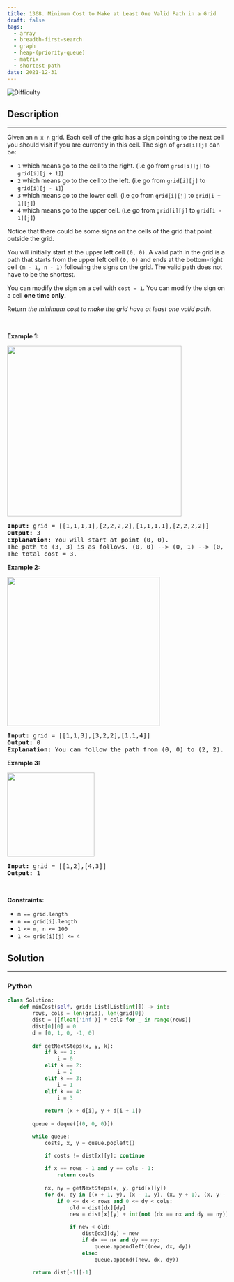 ```yaml
---
title: 1368. Minimum Cost to Make at Least One Valid Path in a Grid
draft: false
tags: 
  - array
  - breadth-first-search
  - graph
  - heap-(priority-queue)
  - matrix
  - shortest-path
date: 2021-12-31
---
```


![Difficulty](https://img.shields.io/badge/Difficulty-Hard-blue.svg)

## Description

---
<p>Given an <code>m x n</code> grid. Each cell of the grid has a sign pointing to the next cell you should visit if you are currently in this cell. The sign of <code>grid[i][j]</code> can be:</p>

<ul>
	<li><code>1</code> which means go to the cell to the right. (i.e go from <code>grid[i][j]</code> to <code>grid[i][j + 1]</code>)</li>
	<li><code>2</code> which means go to the cell to the left. (i.e go from <code>grid[i][j]</code> to <code>grid[i][j - 1]</code>)</li>
	<li><code>3</code> which means go to the lower cell. (i.e go from <code>grid[i][j]</code> to <code>grid[i + 1][j]</code>)</li>
	<li><code>4</code> which means go to the upper cell. (i.e go from <code>grid[i][j]</code> to <code>grid[i - 1][j]</code>)</li>
</ul>

<p>Notice that there could be some signs on the cells of the grid that point outside the grid.</p>

<p>You will initially start at the upper left cell <code>(0, 0)</code>. A valid path in the grid is a path that starts from the upper left cell <code>(0, 0)</code> and ends at the bottom-right cell <code>(m - 1, n - 1)</code> following the signs on the grid. The valid path does not have to be the shortest.</p>

<p>You can modify the sign on a cell with <code>cost = 1</code>. You can modify the sign on a cell <strong>one time only</strong>.</p>

<p>Return <em>the minimum cost to make the grid have at least one valid path</em>.</p>

<p>&nbsp;</p>
<p><strong class="example">Example 1:</strong></p>
<img alt="" src="https://assets.leetcode.com/uploads/2020/02/13/grid1.png" style="width: 400px; height: 390px;" />
<pre>
<strong>Input:</strong> grid = [[1,1,1,1],[2,2,2,2],[1,1,1,1],[2,2,2,2]]
<strong>Output:</strong> 3
<strong>Explanation:</strong> You will start at point (0, 0).
The path to (3, 3) is as follows. (0, 0) --&gt; (0, 1) --&gt; (0, 2) --&gt; (0, 3) change the arrow to down with cost = 1 --&gt; (1, 3) --&gt; (1, 2) --&gt; (1, 1) --&gt; (1, 0) change the arrow to down with cost = 1 --&gt; (2, 0) --&gt; (2, 1) --&gt; (2, 2) --&gt; (2, 3) change the arrow to down with cost = 1 --&gt; (3, 3)
The total cost = 3.
</pre>

<p><strong class="example">Example 2:</strong></p>
<img alt="" src="https://assets.leetcode.com/uploads/2020/02/13/grid2.png" style="width: 350px; height: 341px;" />
<pre>
<strong>Input:</strong> grid = [[1,1,3],[3,2,2],[1,1,4]]
<strong>Output:</strong> 0
<strong>Explanation:</strong> You can follow the path from (0, 0) to (2, 2).
</pre>

<p><strong class="example">Example 3:</strong></p>
<img alt="" src="https://assets.leetcode.com/uploads/2020/02/13/grid3.png" style="width: 200px; height: 192px;" />
<pre>
<strong>Input:</strong> grid = [[1,2],[4,3]]
<strong>Output:</strong> 1
</pre>

<p>&nbsp;</p>
<p><strong>Constraints:</strong></p>

<ul>
	<li><code>m == grid.length</code></li>
	<li><code>n == grid[i].length</code></li>
	<li><code>1 &lt;= m, n &lt;= 100</code></li>
	<li><code>1 &lt;= grid[i][j] &lt;= 4</code></li>
</ul>


## Solution

---
### Python
``` py title='minimum-cost-to-make-at-least-one-valid-path-in-a-grid'
class Solution:
    def minCost(self, grid: List[List[int]]) -> int:
        rows, cols = len(grid), len(grid[0])
        dist = [[float('inf')] * cols for _ in range(rows)]
        dist[0][0] = 0
        d = [0, 1, 0, -1, 0]
        
        def getNextSteps(x, y, k):
            if k == 1:
                i = 0
            elif k == 2:
                i = 2
            elif k == 3:
                i = 1
            elif k == 4:
                i = 3
                
            return (x + d[i], y + d[i + 1])
        
        queue = deque([(0, 0, 0)])

        while queue:
            costs, x, y = queue.popleft()

            if costs != dist[x][y]: continue
            
            if x == rows - 1 and y == cols - 1:
                return costs
            
            nx, ny = getNextSteps(x, y, grid[x][y])
            for dx, dy in [(x + 1, y), (x - 1, y), (x, y + 1), (x, y - 1)]:
                if 0 <= dx < rows and 0 <= dy < cols:
                    old = dist[dx][dy]
                    new = dist[x][y] + int(not (dx == nx and dy == ny))
                    
                    if new < old:
                        dist[dx][dy] = new
                        if dx == nx and dy == ny:
                            queue.appendleft((new, dx, dy))
                        else:
                            queue.append((new, dx, dy))
        
        return dist[-1][-1]

```

